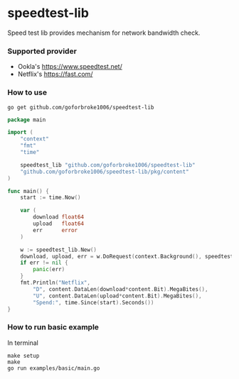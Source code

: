 # speedtest-lib

Speed test lib provides mechanism for network bandwidth check.

### Supported provider

* Ookla's https://www.speedtest.net/
* Netflix's https://fast.com/

### How to use

```shell
go get github.com/goforbroke1006/speedtest-lib

```

```go
package main

import (
	"context"
	"fmt"
	"time"

	speedtest_lib "github.com/goforbroke1006/speedtest-lib"
	"github.com/goforbroke1006/speedtest-lib/pkg/content"
)

func main() {
	start := time.Now()

	var (
		download float64
		upload   float64
		err      error
	)

	w := speedtest_lib.New()
	download, upload, err = w.DoRequest(context.Background(), speedtest_lib.ProviderKindNetflix)
	if err != nil {
		panic(err)
	}
	fmt.Println("Netflix",
		"D", content.DataLen(download*content.Bit).MegaBites(),
		"U", content.DataLen(upload*content.Bit).MegaBites(),
		"Spend:", time.Since(start).Seconds())
}

```

### How to run basic example

In terminal

```shell
make setup
make
go run examples/basic/main.go

```
